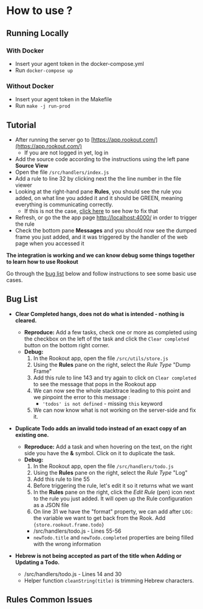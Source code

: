 # How to use ?

## Running Locally

### With Docker

- Insert your agent token in the docker-compose.yml
- Run `docker-compose up`

### Without Docker

- Insert your agent token in the Makefile
- Run `make -j run-prod`

## Tutorial

- After running the server go to [https://app.rookout.com/](https://app.rookout.com/)
    - If you are not logged in yet, log in
- Add the source code according to the instructions using the left pane **Source View**
- Open the file `/src/handlers/index.js`
- Add a rule to line 32 by clicking next the the line number in the file viewer
- Looking at the right-hand pane **Rules**, you should see the rule you added, on what line you added it and it should be GREEN, meaning everything is communicating correctly.
    - If this is not the case, [click here](#rules-common-issues) to see how to fix that
- Refresh, or go the the app page [http://localhost:4000/](http://localhost:4000/) in order to trigger the rule
- Check the bottom pane **Messages** and you should now see the dumped frame you just added, and it was triggered by the handler of the web page when you accessed it

__The integration is working and we can know debug some things together to learn how to use Rookout__

Go through the [bug list](#bug-list) below and follow instructions to see some basic use cases.




## Bug List

- __Clear Completed hangs, does not do what is intended - nothing is cleared.__
    - **Reproduce:** Add a few tasks, check one or more as completed using the checkbox on the left of the task and click the `Clear completed` button on the bottom right corner.
    - **Debug:**  
        1. In the Rookout app, open the file `/src/utils/store.js`
        2. Using the **Rules** pane on the right, select the *Rule Type* "Dump Frame"
        3. Add this rule to line 143 and try again to click on `Clear completed` to see the message that pops in the Rookout app
        4. We can now see the whole stacktrace leading to this point and we pinpoint the error to this message :
            - `'todos' is not defined` - missing `this` keyword 
        5. We can now know what is not working on the server-side and fix it.

- __Duplicate Todo adds an invalid todo instead of an exact copy of an existing one.__
    - **Reproduce:** Add a task and when hovering on the text, on the right side you have the **&** symbol. Click on it to duplicate the task.
    - **Debug:**
        1. In the Rookout app, open the file `/src/handlers/todo.js`
        2. Using the **Rules** pane on the right, select the *Rule Type* "Log"
        3. Add this rule to line 55
        4. Before triggering the rule, let's edit it so it returns what we want
        5. In the **Rules** pane on the right, click the *Edit Rule* (pen) icon next to the rule you just added. It will open up the Rule configuration as a JSON file
        6. On line 31 we have the "format" property, we can add after `LOG:` the variable we want to get back from the Rook. Add `{store.rookout.frame.todo}`
        - /src/handlers/todo.js - Lines 55-56
        - `newTodo.title` and `newTodo.completed` properties are being filled with the wrong information

- __Hebrew is not being accepted as part of the title when Adding or Updating a Todo.__
    - /src/handlers/todo.js - Lines 14 and 30
    - Helper function `cleanString(title)` is trimming Hebrew characters.


## Rules Common Issues